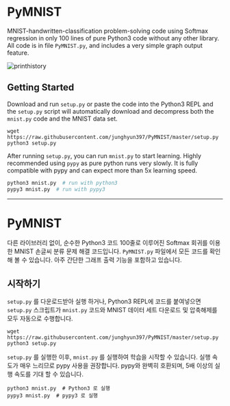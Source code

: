 # PyMNIST

MNIST-handwritten-classification problem-solving code using Softmax regression in only 100 lines of pure Python3 code without any other library. All code is in file `PyMNIST.py`, and includes a very simple graph output feature.

![printhistory](https://i.imgur.com/k4OKic8.png)

## Getting Started

Download and run `setup.py` or paste the code into the Python3 REPL and the `setup.py` script will automatically download and decompress both the `mnist.py` code and the MNIST data set.

```shell
wget https://raw.githubusercontent.com/junghyun397/PyMNIST/master/setup.py
python3 setup.py
```

After running `setup.py`, you can run `mnist.py` to start learning. Highly recommended using ``pypy`` as pure python runs very slowly. It is fully compatible with pypy and can expect more than 5x learning speed.


```bash
python3 mnist.py  # run with python3
pypy3 mnist.py  # run with pypy3
```

---------------------------

# PyMNIST

다른 라이브러리 없이, 순수한 Python3 코드 100줄로 이루어진 Softmax 회귀를 이용한 MNIST 손글씨 분류 문제 해결 코드입니다. `PyMNIST.py` 파일에서 모든 코드를 확인 해 볼 수 있습니다. 아주 간단한 그래프 출력 기능을 포함하고 있습니다.

## 시작하기

`setup.py` 를 다운로드받아 실행 하거나, Python3 REPL에 코드를 붙여넣으면 `setup.py` 스크립트가 `mnist.py` 코드와 MNIST 데이터 세트 다운로드 및 압축해제를 모두 자동으로 수행합니다.

```shell
wget https://raw.githubusercontent.com/junghyun397/PyMNIST/master/setup.py
python3 setup.py
```

`setup.py` 를 실행한 이후, `mnist.py` 를 실행하여 학습을 시작할 수 있습니다. 실행 속도가 매우 느리므로 pypy 사용을 권장합니다. pypy와 완벽히 호환되며, 5배 이상의 실행 속도를 기대 할 수 있습니다.


```shell
python3 mnist.py  # Python3 로 실행
pypy3 mnist.py  # pypy3 로 실행
```
